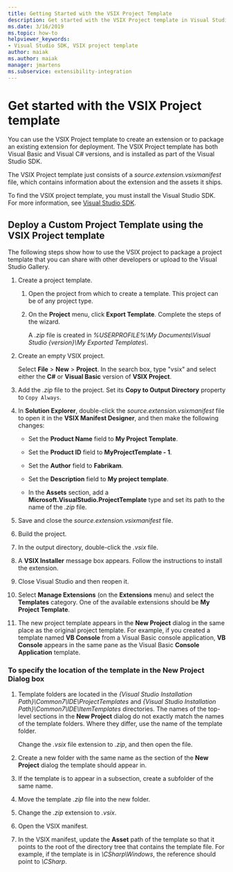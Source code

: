 ```yaml
---
title: Getting Started with the VSIX Project Template
description: Get started with the VSIX Project template in Visual Studio and create an extension or package an existing extension for deployment. 
ms.date: 3/16/2019
ms.topic: how-to
helpviewer_keywords:
- Visual Studio SDK, VSIX project template
author: maiak
ms.author: maiak
manager: jmartens
ms.subservice: extensibility-integration
---
```

# Get started with the VSIX Project template


You can use the VSIX Project template to create an extension or to package an existing extension for deployment. The VSIX Project template has both Visual Basic and Visual C# versions, and is installed as part of the Visual Studio SDK.

 The VSIX Project template just consists of a *source.extension.vsixmanifest* file, which contains information about the extension and the assets it ships.

 To find the VSIX project template, you must install the Visual Studio SDK. For more information, see [Visual Studio SDK](../extensibility/visual-studio-sdk.md).

## Deploy a Custom Project Template using the VSIX Project template

 The following steps show how to use the VSIX project to package a project template that you can share with other developers or upload to the Visual Studio Gallery.

1. Create a project template.

    1. Open the project from which to create a template. This project can be of any project type.

    2. On the **Project** menu, click **Export Template**. Complete the steps of the wizard.

         A *.zip* file is created in *%USERPROFILE%\My Documents\Visual Studio {version}\My Exported Templates\\*.

2. Create an empty VSIX project.

     Select **File** > **New** > **Project**. In the search box, type "vsix" and select either the **C#** or **Visual Basic** version of **VSIX Project**.

3. Add the *.zip* file to the project. Set its **Copy to Output Directory** property to `Copy Always`.

4. In **Solution Explorer**, double-click the *source.extension.vsixmanifest* file to open it in the **VSIX Manifest Designer**, and then make the following changes:

    - Set the **Product Name** field to **My Project Template**.

    - Set the **Product ID** field to **MyProjectTemplate - 1**.

    - Set the **Author** field to **Fabrikam**.

    - Set the **Description** field to **My project template**.

    - In the **Assets** section, add a **Microsoft.VisualStudio.ProjectTemplate** type and set its path to the name of the *.zip* file.

5. Save and close the *source.extension.vsixmanifest* file.

6. Build the project.

7. In the output directory, double-click the *.vsix* file.

8. A **VSIX Installer** message box appears. Follow the instructions to install the extension.

9. Close Visual Studio and then reopen it.

10. Select **Manage Extensions** (on the **Extensions** menu) and select the **Templates** category. One of the available extensions should be **My Project Template**.

11. The new project template appears in the **New Project** dialog in the same place as the original project template. For example, if you created a template named **VB Console** from a Visual Basic console application, **VB Console** appears in the same pane as the Visual Basic **Console Application** template.

### To specify the location of the template in the New Project Dialog box

1. Template folders are located in the *{Visual Studio Installation Path}\Common7\IDE\ProjectTemplates* and *{Visual Studio Installation Path}\Common7\IDE\ItemTemplates* directories. The names of the top-level sections in the **New Project** dialog do not exactly match the names of the template folders. Where they differ, use the name of the template folder.

    Change the *.vsix* file extension to *.zip*, and then open the file.

2. Create a new folder with the same name as the section of the **New Project** dialog the template should appear in.

3. If the template is to appear in a subsection, create a subfolder of the same name.

4. Move the template *.zip* file into the new folder.

5. Change the *.zip* extension to *.vsix*.

6. Open the VSIX manifest.

7. In the VSIX manifest, update the **Asset** path of the template so that it points to the root of the directory tree that contains the template file. For example, if the template is in *\CSharp\Windows*, the reference should point to *\CSharp*.
